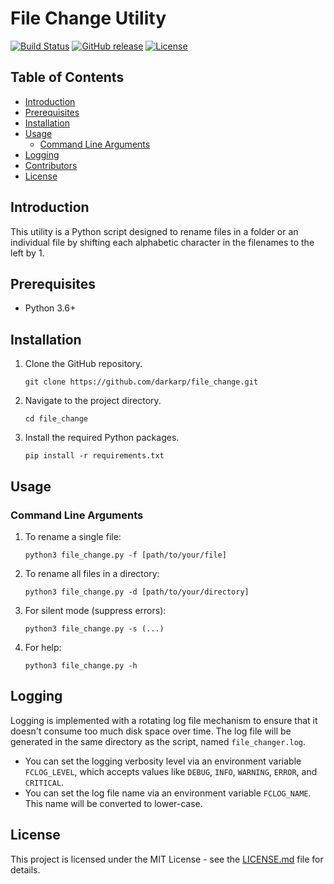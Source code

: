 # File Change Utility

[![Build Status](https://img.shields.io/badge/build-passing-green)]()
[![GitHub release](https://img.shields.io/github/release/darkarp/file_change.svg)](https://github.com/darkarp/file_change/releases/)
[![License](https://img.shields.io/github/license/darkarp/file_change.svg)](https://github.com/darkarp/file_change/blob/main/LICENSE)


## Table of Contents

- [Introduction](#introduction)
- [Prerequisites](#prerequisites)
- [Installation](#installation)
- [Usage](#usage)
  - [Command Line Arguments](#command-line-arguments)
- [Logging](#logging)
- [Contributors](#contributors)
- [License](#license)


## Introduction

This utility is a Python script designed to rename files in a folder or an individual file by shifting each alphabetic character in the filenames to the left by 1.


## Prerequisites

- Python 3.6+


## Installation

1. Clone the GitHub repository.
   ```
   git clone https://github.com/darkarp/file_change.git
   ```
2. Navigate to the project directory.
   ```
   cd file_change
   ```
3. Install the required Python packages.
   ```
   pip install -r requirements.txt
   ```

## Usage

### Command Line Arguments

1. To rename a single file:
    ```
    python3 file_change.py -f [path/to/your/file]
    ```

2. To rename all files in a directory:
    ```
    python3 file_change.py -d [path/to/your/directory]
    ```

3. For silent mode (suppress errors):
    ```
    python3 file_change.py -s (...)
    ```  

4. For help:
    ```
    python3 file_change.py -h
    ```

## Logging

Logging is implemented with a rotating log file mechanism to ensure that it doesn't consume too much disk space over time. The log file will be generated in the same directory as the script, named `file_changer.log`. 

- You can set the logging verbosity level via an environment variable `FCLOG_LEVEL`, which accepts values like `DEBUG`, `INFO`, `WARNING`, `ERROR`, and `CRITICAL`.
- You can set the log file name via an environment variable `FCLOG_NAME`. This name will be converted to lower-case.

## License

This project is licensed under the MIT License - see the [LICENSE.md](LICENSE) file for details.
